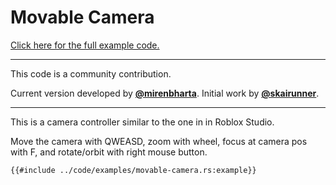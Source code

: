 # Movable Camera

[Click here for the full example code.](../code/examples/movable-camera.rs)

---

This code is a community contribution.

Current version developed by [**@mirenbharta**](https://github.com/bevy-cheatbook/bevy-cheatbook/pull/1).
Initial work by [**@skairunner**](https://github.com/inodentry/bevy-cookbook/pull/2).

---

This is a camera controller similar to the one in in Roblox Studio.

Move the camera with QWEASD, zoom with wheel, focus at camera pos with F, and rotate/orbit with right mouse button.

```rust,no_run,noplayground
{{#include ../code/examples/movable-camera.rs:example}}
```

